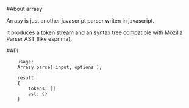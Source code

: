 #About arrasy

Arrasy is just another javascript parser writen in javascript.

It produces a token stream and an syntax tree compatible with Mozilla Parser AST (like esprima).

#API

        usage:
        Arrasy.parse( input, options );

        result:
        {
            tokens: []
            ast: {}
        }
